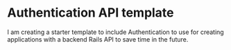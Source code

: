 # Authentication API template

I am creating a starter template to include Authentication to use for creating applications with a backend Rails API to save time in the future.
